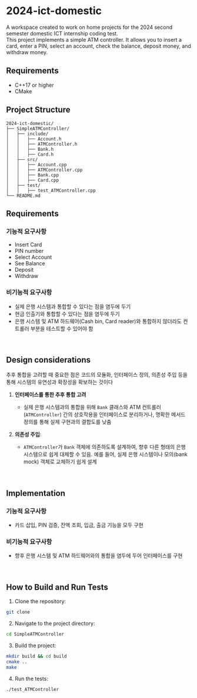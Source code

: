 # 2024-ict-domestic
A workspace created to work on home projects for the 2024 second semester domestic ICT internship coding test.  
This project implements a simple ATM controller. It allows you to insert a card, enter a PIN, select an account, check the balance, deposit money, and withdraw money.

## Requirements
- C++17 or higher
- CMake

## Project Structure

```
2024-ict-domestic/
├── SimpleATMController/
│   ├── include/
│   │   ├── Account.h
│   │   ├── ATMController.h
│   │   ├── Bank.h
│   │   ├── Card.h
│   ├── src/
│   │   ├── Account.cpp
│   │   ├── ATMController.cpp
│   │   ├── Bank.cpp
│   │   ├── Card.cpp
│   ├── test/
│   │   ├── test_ATMController.cpp
└── README.md
```


## Requirements
### 기능적 요구사항
- Insert Card
- PIN number
- Select Account
- See Balance
- Deposit
- Withdraw

### 비기능적 요구사항
- 실제 은행 시스템과 통합할 수 있다는 점을 염두에 두기
- 현금 인출기와 통합할 수 있다는 점을 염두에 두기
- 은행 시스템 및 ATM 하드웨어(Cash bin, Card reader)와 통합하지 않더라도 컨트롤러 부분을 테스트할 수 있어야 함<br><br><br>



## Design considerations
추후 통합을 고려할 때 중요한 점은 코드의 모듈화, 인터페이스 정의, 의존성 주입 등을 통해 시스템의 유연성과 확장성을 확보하는 것이다

1. **인터페이스를 통한 추후 통합 고려**
    - 실제 은행 시스템과의 통합을 위해 `Bank` 클래스와 ATM 컨트롤러(`ATMController`) 간의 상호작용을 인터페이스로 분리하거나, 명확한 메서드 정의를 통해 실제 구현과의 결합도를 낮춤

2. **의존성 주입**:
    - `ATMController`가 `Bank` 객체에 의존하도록 설계하여, 향후 다른 형태의 은행 시스템으로 쉽게 대체할 수 있음. 예를 들어, 실제 은행 시스템이나 모의(bank mock) 객체로 교체하기 쉽게 설계<br><br><br>




## Implementation

### 기능적 요구사항
- 카드 삽입, PIN 검증, 잔액 조회, 입금, 출금 기능을 모두 구현

### 비기능적 요구사항
- 향후 은행 시스템 및 ATM 하드웨어와의 통합을 염두에 두어 인터페이스를 구현<br><br><br>






## How to Build and Run Tests
1. Clone the repository:

```bash
git clone 
```

2. Navigate to the project directory:

```bash
cd SimpleATMController
```

3. Build the project:
```bash
mkdir build && cd build
cmake ..
make
```

4. Run the tests:
```bash
./test_ATMController
```


